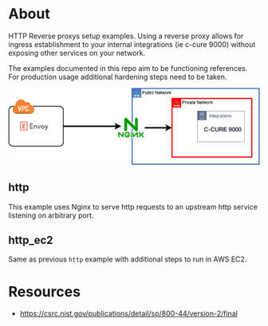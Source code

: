 # About

HTTP Reverse proxys setup examples.
Using a reverse proxy allows for ingress establishment to your internal integrations (ie c-cure 9000)
without exposing other services on your network.

The examples documented in this repo aim to be functioning references. 
For production usage additional hardening steps 
need to be taken.


![proxy](misc/proxy.png)


## http

This example uses Nginx to serve http requests to an upstream http service listening on 
arbitrary port. 


## http_ec2

Same as previous `http` example with additional steps to run in AWS EC2.


# Resources
- https://csrc.nist.gov/publications/detail/sp/800-44/version-2/final
